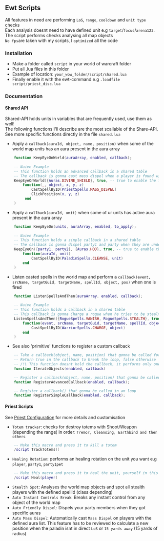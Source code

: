 ## Ewt Scripts

All features in need are performing `LoS`, `range`, `cooldown` and `unit type` checks  
Each analysis doesnt need to have defined unit e.g `target`/`focus`/`arena123`. The script performs checks analysing all map objects  
`No fps`are taken with my scripts, I `optimized` all the code

### Installation

* Make a folder called `script` in your world of warcraft folder  
* Put all .lua files in this folder
* Example of location: `your_wow_folder/script/shared.lua`
* Finally enable it with the ewt-command e.g `.loadfile script/priest_disc.lua`

### Documentation

#### Shared API

Shared-API holds units in variables that are frequently used, use them as well!  
The following functions I'll describe are the most scallable of the Share-API.
See more specific functions directly in the file `shared.lua`

* Apply a `callback(auraId, object, name, position)` when some of the world map units has an aura present in the aura array
````lua
    function KeepEyeOnWorld(auraArray, enabled, callback);
    
    -- Naive Example
    -- This function holds an advanced callback in a shared table 
    -- The callback is gonna cast mass dispel when a player is found with divine shield in the world map
    KeepEyeOnWorld({Auras.DIVINE_SHIELD}, true, -- true to enable the feature
        function(_, object, x, y, z)
            CastSpellByID(PriestSpells.MASS_DISPEL)
            ClickPosition(x, y, z)
         end
    )
````

* Apply a `callback(auraId, unit)` when some of ur units has active aura present in the aura array
````lua
    function KeepEyeOn(units, auraArray, enabled, to_apply);
    
    -- Naive Example
    -- This function holds a simple callback in a shared table
    -- The callback is gonna dispel party1 and party when they are under HOJ
    KeepEyeOn({party1, party2}, {Auras.HOJ}, true, -- true to enable the feature
        function(auraId, unit)
            CastSpellByID(PaladinSpells.CLEANSE, unit)
        end
    )
````

* Listen casted spells in the world map and perform a `callback(event, srcName, targetGuid, targetName, spellId, object, pos)` when one is fired
````lua
    function ListenSpellsAndThen(auraArray, enabled, callback);
    
    -- Naive Example
    -- This function holds a callback in a shared table
    -- This callback is gonna Charge a rogue when he tries to be stealth
    ListenSpellsAndThen({RogueSpells.VANISH, RogueSpells.STEALTH}, true, -- true to enable the feature
        function(event, srcName, targetGuid, targetName, spellId, object, x, y, z)
            CastSpellByID(WarriorSpells.CHARGE, object)
        end
    )
````

* See also 'primitive' functions to register a custom callback
````lua
    -- Take a callback(object, name, position) that gonna be called for each map object.
    -- Return true in the callback to break the loop, false otherwise
    -- /!\ This function doesnt hold the callback, it performs only one loop
    function IterateObjects(enabled, callback)

    -- Register a callback(object, name, position) that gonna be called while iterating world map objects
    function RegisterAdvancedCallback(enabled, callback);

    -- Register a callback() that gonna be called in an loop
    function RegisterSimpleCallback(enabled, callback);
````

#### Priest Scripts

See [Priest Configuration](https://github.com/Romain-P/Ewt-Scripts/blob/master/priest_disc.lua#L8) for more details and customisation

* `Totem tracker`: checks for destroy totems with Shoot/Weapon (depending the range) in order: `Tremor, Cleansing, Earthbind and then others`
```lua
    -- Make this macro and press it to kill a totem
    /script TrackTotems()
```
* `Healing Rotation`: performs an healing rotation on the unit you want e.g `player`, `party1`, `party1pet`
```lua
    -- Make this macro and press it to heal the unit, yourself in this example
    /script Heal(player)
```
* `Stealth Spot`: Analyses the world map objects and spot all stealth players with the defined spellId (class depending)
* `Auto Instant Controls Break`: Breaks any instant control from any object of the world map
* `Auto Friendly Dispel`: Dispels your party members when they got specific auras
* `Auto Mass Dispel`: Automatically cast `Mass Dispel` on players with the defined aura list. This feature has to be reviewed to calculate a new position when the paladin isnt in direct `LoS` or `15 yards away` (15 yards of radius)